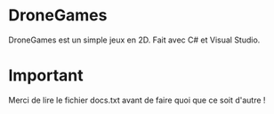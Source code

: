 # DroneGames
DroneGames est un simple jeux en 2D. Fait avec C# et Visual Studio.

# Important

Merci de lire le fichier docs.txt avant de faire quoi que ce soit d'autre !
